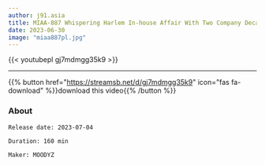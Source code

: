 ```yaml
---
author: j91.asia
title: MIAA-887 Whispering Harlem In-house Affair With Two Company Deca-ass Juniors When I Woke Up At A Drinking Party
date: 2023-06-30
image: "miaa887pl.jpg"
---
```



{{< youtubepl gj7mdmgg35k9 >}}
___

{{% button href="https://streamsb.net/d/gj7mdmgg35k9" icon="fas fa-download" %}}download this video{{% /button %}}
### About

`Release date: 2023-07-04`

`Duration: 160 min`

`Maker:	MOODYZ`